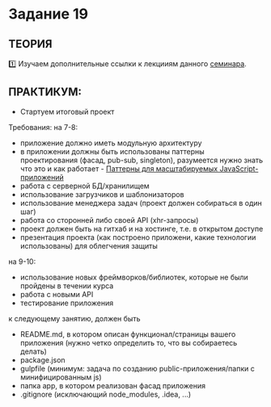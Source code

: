 # Задание 19
## ТЕОРИЯ

:one: Изучаем дополнительные ссылки к лекцииям данного [семинара](https://github.com/LisKorzun/learning-js__from-scratch-to-expert/blob/master/seminar_19/README.md).

## ПРАКТИКУМ:

* Стартуем итоговый проект

Требования:
на 7-8:
* приложение должно иметь модульную архитектуру
* в приложении должны быть использованы паттерны проектирования (фасад, pub-sub, singleton), разумеется нужно знать что это и как работает - [Паттерны для масштабируемых JavaScript-приложений](http://largescalejs.ru/)
* работа с серверной БД/хранилищем
* использование загрузчиков и шаблонизаторов
* использование менеджера задач (проект должен собираться в один шаг)
* работа со сторонней либо своей API (xhr-запросы)
* проект должен быть на гитхаб и на хостинге, т.е. в открытом доступе
* презентация проекта (как построено приложени, какие технологии использованы) для облегчения защиты

на 9-10:
* использование новых фреймворков/библиотек, которые не были пройдены в течении курса
* работа с новыми API
* тестирование приложения

к следующему занятию, должен быть
* README.md, в котором описан функционал/страницы вашего приложения (нужно четко определить то, что вы собираетесь делать)
* package.json
* gulpfile (минимум: задача по созданию public-приложения/папки с минифицированным js)
* папка app, в котором реализован фасад приложения
* .gitignore (исключающий node_modules, .idea, ...)
